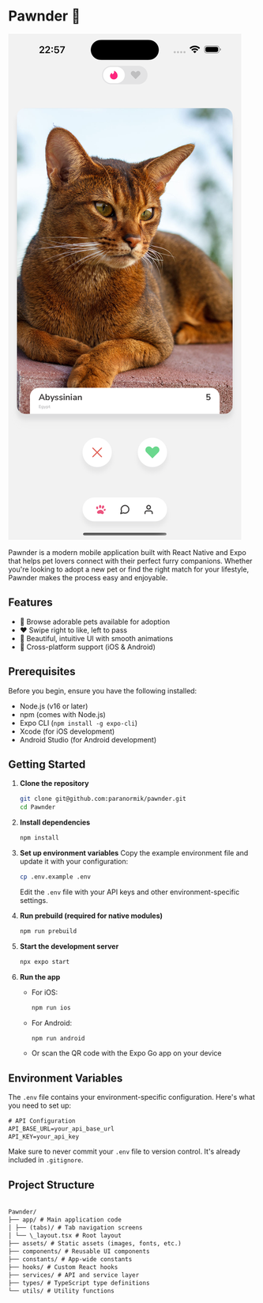 # Pawnder 🐾

![Pawnder Screenshot](./screenshot.png)

Pawnder is a modern mobile application built with React Native and Expo that helps pet lovers connect with their perfect furry companions. Whether you're looking to adopt a new pet or find the right match for your lifestyle, Pawnder makes the process easy and enjoyable.

## Features

- 🐶 Browse adorable pets available for adoption
- ❤️ Swipe right to like, left to pass
- 📱 Beautiful, intuitive UI with smooth animations
- 📱 Cross-platform support (iOS & Android)

## Prerequisites

Before you begin, ensure you have the following installed:

- Node.js (v16 or later)
- npm (comes with Node.js)
- Expo CLI (`npm install -g expo-cli`)
- Xcode (for iOS development)
- Android Studio (for Android development)

## Getting Started

1. **Clone the repository**

   ```bash
   git clone git@github.com:paranormik/pawnder.git
   cd Pawnder
   ```

2. **Install dependencies**

   ```bash
   npm install
   ```

3. **Set up environment variables**
   Copy the example environment file and update it with your configuration:

   ```bash
   cp .env.example .env
   ```

   Edit the `.env` file with your API keys and other environment-specific settings.

4. **Run prebuild (required for native modules)**

   ```bash
   npm run prebuild
   ```

5. **Start the development server**

   ```bash
   npx expo start
   ```

6. **Run the app**
   - For iOS:
     ```bash
     npm run ios
     ```
   - For Android:
     ```bash
     npm run android
     ```
   - Or scan the QR code with the Expo Go app on your device

## Environment Variables

The `.env` file contains your environment-specific configuration. Here's what you need to set up:

```
# API Configuration
API_BASE_URL=your_api_base_url
API_KEY=your_api_key

```

Make sure to never commit your `.env` file to version control. It's already included in `.gitignore`.

## Project Structure

```

Pawnder/
├── app/ # Main application code
│ ├── (tabs)/ # Tab navigation screens
│ └── \_layout.tsx # Root layout
├── assets/ # Static assets (images, fonts, etc.)
├── components/ # Reusable UI components
├── constants/ # App-wide constants
├── hooks/ # Custom React hooks
├── services/ # API and service layer
├── types/ # TypeScript type definitions
└── utils/ # Utility functions

```
